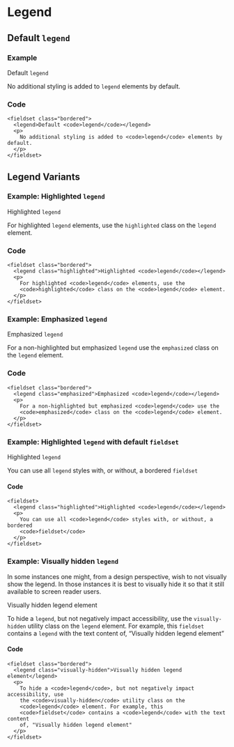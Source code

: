 # Legend

## Default `legend`

### Example

Default `legend`

No additional styling is added to `legend` elements by default.

### Code

    <fieldset class="bordered">
      <legend>Default <code>legend</code></legend>
      <p>
        No additional styling is added to <code>legend</code> elements by default.
      </p>
    </fieldset>

## Legend Variants

### Example: Highlighted `legend`

Highlighted `legend`

For highlighted `legend` elements, use the `highlighted` class on the `legend` element.

### Code

    <fieldset class="bordered">
      <legend class="highlighted">Highlighted <code>legend</code></legend>
      <p>
        For highlighted <code>legend</code> elements, use the
        <code>highlighted</code> class on the <code>legend</code> element.
      </p>
    </fieldset>

### Example: Emphasized `legend`

Emphasized `legend`

For a non-highlighted but emphasized `legend` use the `emphasized` class on the `legend` element.

### Code

    <fieldset class="bordered">
      <legend class="emphasized">Emphasized <code>legend</code></legend>
      <p>
        For a non-highlighted but emphasized <code>legend</code> use the
        <code>emphasized</code> class on the <code>legend</code> element.
      </p>
    </fieldset>

### Example: Highlighted `legend` with default `fieldset`

Highlighted `legend`

You can use all `legend` styles with, or without, a bordered `fieldset`

#### Code

    <fieldset>
      <legend class="highlighted">Highlighted <code>legend</code></legend>
      <p>
        You can use all <code>legend</code> styles with, or without, a bordered
        <code>fieldset</code>
      </p>
    </fieldset>

### Example: Visually hidden `legend`

In some instances one might, from a design perspective, wish to not visually show the legend. In those instances it is best to visually hide it so that it still available to screen reader users.

Visually hidden legend element

To hide a `legend`, but not negatively impact accessibility, use the `visually-hidden` utility class on the `legend` element. For example, this `fieldset` contains a `legend` with the text content of, “Visually hidden legend element”

#### Code

    <fieldset class="bordered">
      <legend class="visually-hidden">Visually hidden legend element</legend>
      <p>
        To hide a <code>legend</code>, but not negatively impact accessibility, use
        the <code>visually-hidden</code> utility class on the
        <code>legend</code> element. For example, this
        <code>fieldset</code> contains a <code>legend</code> with the text content
        of, "Visually hidden legend element"
      </p>
    </fieldset>
